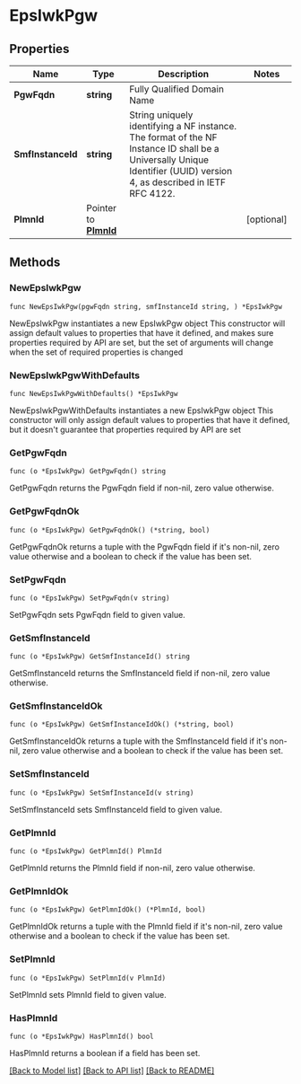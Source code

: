 # EpsIwkPgw

## Properties

Name | Type | Description | Notes
------------ | ------------- | ------------- | -------------
**PgwFqdn** | **string** | Fully Qualified Domain Name | 
**SmfInstanceId** | **string** | String uniquely identifying a NF instance. The format of the NF Instance ID shall be a  Universally Unique Identifier (UUID) version 4, as described in IETF RFC 4122.   | 
**PlmnId** | Pointer to [**PlmnId**](PlmnId.md) |  | [optional] 

## Methods

### NewEpsIwkPgw

`func NewEpsIwkPgw(pgwFqdn string, smfInstanceId string, ) *EpsIwkPgw`

NewEpsIwkPgw instantiates a new EpsIwkPgw object
This constructor will assign default values to properties that have it defined,
and makes sure properties required by API are set, but the set of arguments
will change when the set of required properties is changed

### NewEpsIwkPgwWithDefaults

`func NewEpsIwkPgwWithDefaults() *EpsIwkPgw`

NewEpsIwkPgwWithDefaults instantiates a new EpsIwkPgw object
This constructor will only assign default values to properties that have it defined,
but it doesn't guarantee that properties required by API are set

### GetPgwFqdn

`func (o *EpsIwkPgw) GetPgwFqdn() string`

GetPgwFqdn returns the PgwFqdn field if non-nil, zero value otherwise.

### GetPgwFqdnOk

`func (o *EpsIwkPgw) GetPgwFqdnOk() (*string, bool)`

GetPgwFqdnOk returns a tuple with the PgwFqdn field if it's non-nil, zero value otherwise
and a boolean to check if the value has been set.

### SetPgwFqdn

`func (o *EpsIwkPgw) SetPgwFqdn(v string)`

SetPgwFqdn sets PgwFqdn field to given value.


### GetSmfInstanceId

`func (o *EpsIwkPgw) GetSmfInstanceId() string`

GetSmfInstanceId returns the SmfInstanceId field if non-nil, zero value otherwise.

### GetSmfInstanceIdOk

`func (o *EpsIwkPgw) GetSmfInstanceIdOk() (*string, bool)`

GetSmfInstanceIdOk returns a tuple with the SmfInstanceId field if it's non-nil, zero value otherwise
and a boolean to check if the value has been set.

### SetSmfInstanceId

`func (o *EpsIwkPgw) SetSmfInstanceId(v string)`

SetSmfInstanceId sets SmfInstanceId field to given value.


### GetPlmnId

`func (o *EpsIwkPgw) GetPlmnId() PlmnId`

GetPlmnId returns the PlmnId field if non-nil, zero value otherwise.

### GetPlmnIdOk

`func (o *EpsIwkPgw) GetPlmnIdOk() (*PlmnId, bool)`

GetPlmnIdOk returns a tuple with the PlmnId field if it's non-nil, zero value otherwise
and a boolean to check if the value has been set.

### SetPlmnId

`func (o *EpsIwkPgw) SetPlmnId(v PlmnId)`

SetPlmnId sets PlmnId field to given value.

### HasPlmnId

`func (o *EpsIwkPgw) HasPlmnId() bool`

HasPlmnId returns a boolean if a field has been set.


[[Back to Model list]](../README.md#documentation-for-models) [[Back to API list]](../README.md#documentation-for-api-endpoints) [[Back to README]](../README.md)


